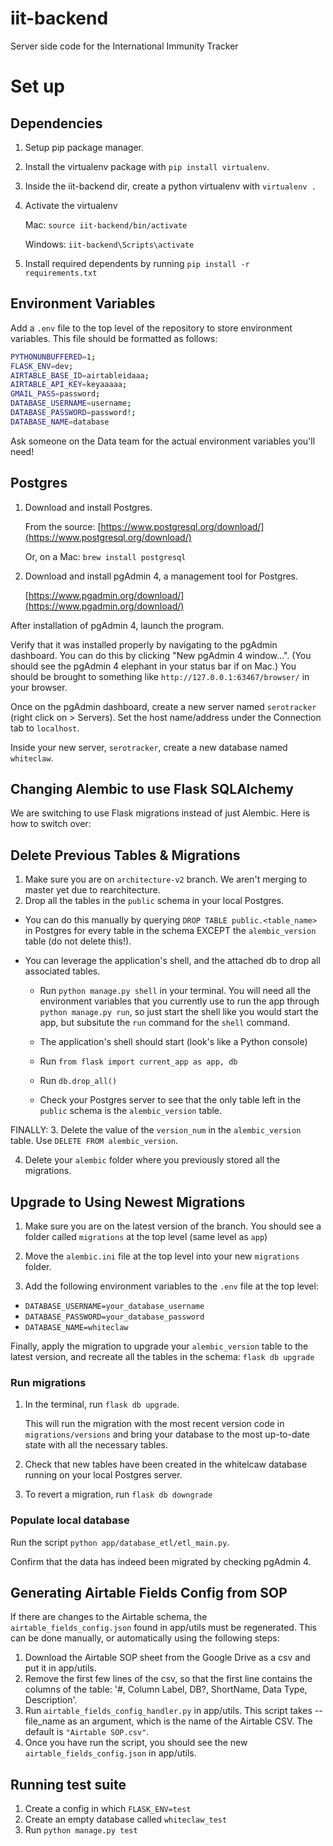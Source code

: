 # iit-backend
Server side code for the International Immunity Tracker

# Set up

## Dependencies

1. Setup pip package manager.
2. Install the virtualenv package with `pip install virtualenv`.
3. Inside the iit-backend dir, create a python virtualenv with `virtualenv .` 
4. Activate the virtualenv

    Mac: `source iit-backend/bin/activate`

    Windows: `iit-backend\Scripts\activate`

5. Install required dependents by running `pip install -r requirements.txt`

## Environment Variables

Add a `.env` file to the top level of the repository to store environment variables. This file should be formatted as follows:

```bash
PYTHONUNBUFFERED=1;
FLASK_ENV=dev;
AIRTABLE_BASE_ID=airtableidaaa;
AIRTABLE_API_KEY=keyaaaaa;
GMAIL_PASS=password;
DATABASE_USERNAME=username;
DATABASE_PASSWORD=password!;
DATABASE_NAME=database
```

Ask someone on the Data team for the actual environment variables you'll need! 

## Postgres

1. Download and install Postgres.

    From the source: [https://www.postgresql.org/download/](https://www.postgresql.org/download/)

    Or, on a Mac: `brew install postgresql`

2. Download and install pgAdmin 4, a management tool for Postgres. 

   [https://www.pgadmin.org/download/](https://www.pgadmin.org/download/)

After installation of pgAdmin 4, launch the program. 

Verify that it was installed properly by navigating to the pgAdmin dashboard. You can do this by clicking "New pgAdmin 4 window...". (You should see the pgAdmin 4 elephant in your status bar if on Mac.) You should be brought to something like `http://127.0.0.1:63467/browser/` in your browser.

Once on the pgAdmin dashboard, create a new server named `serotracker` (right click on > Servers). Set the host name/address under the Connection tab to `localhost`. 

Inside your new server, `serotracker`, create a new database named `whiteclaw`.  

## Changing Alembic to use Flask SQLAlchemy

We are switching to use Flask migrations instead of just Alembic. Here is how to switch over:

## Delete Previous Tables & Migrations

1. Make sure you are on ```architecture-v2``` branch. We aren't merging to master yet due to
rearchitecture.
2. Drop all the tables in the ```public``` schema in your local Postgres.

  * You can do this manually by querying ```DROP TABLE public.<table_name>``` in Postgres for every table in the schema EXCEPT the
  ```alembic_version``` table (do not delete this!).

  * You can leverage the application's shell, and the attached db to drop all associated tables.

    * Run ```python manage.py shell``` in your terminal. You will need all the environment variables that
you currently use to run the app through ```python manage.py run```, so just start the shell like you
would start the app, but subsitute the ```run``` command for the ```shell``` command.

    * The application's shell should start (look's like a Python console)

    * Run ```from flask import current_app as app, db```

    * Run ```db.drop_all()```

    * Check your Postgres server to see that the only table left in the ```public``` schema is the
```alembic_version``` table.

FINALLY:
3. Delete the value of the ```version_num``` in the ```alembic_version``` table. Use
```DELETE FROM alembic_version```.

4. Delete your ```alembic``` folder where you previously stored all the migrations.

## Upgrade to Using Newest Migrations

1. Make sure you are on the latest version of the branch. You should see a folder called 
```migrations``` at the top level (same level as ```app```)

2. Move the ```alembic.ini``` file at the top level into your new ```migrations``` folder.

2. Add the following environment variables to the ```.env``` file at the top level:
* ```DATABASE_USERNAME=your_database_username```
* ```DATABASE_PASSWORD=your_database_password```
* ```DATABASE_NAME=whiteclaw```

Finally, apply the migration to upgrade your ```alembic_version``` table to the latest version, and 
recreate all the tables in the schema: ```flask db upgrade```

### Run migrations
1. In the terminal, run ```flask db upgrade```.

    This will run the migration with the most recent version code in ```migrations/versions``` and bring your database
    to the most up-to-date state with all the necessary tables.

2. Check that new tables have been created in the whitelcaw database running on your local Postgres server.

3. To revert a migration, run ```flask db downgrade```


### Populate local database

Run the script `python app/database_etl/etl_main.py`.

Confirm that the data has indeed been migrated by checking pgAdmin 4.

## Generating Airtable Fields Config from SOP
If there are changes to the Airtable schema, the `airtable_fields_config.json` found in app/utils must be regenerated.
This can be done manually, or automatically using the following steps:
1. Download the Airtable SOP sheet from the Google Drive as a csv and put it in app/utils.
2. Remove the first few lines of the csv, so that the first line contains the columns of the table:
'#, Column Label, DB?, ShortName, Data Type, Description'.
3. Run `airtable_fields_config_handler.py` in app/utils. This script takes --file_name as an argument,
which is the name of the Airtable CSV. The default is `"Airtable SOP.csv"`.
4. Once you have run the script, you should see the new `airtable_fields_config.json` in app/utils.

## Running test suite
1. Create a config in which ```FLASK_ENV=test```
2. Create an empty database called ```whiteclaw_test```
3. Run ```python manage.py test```
